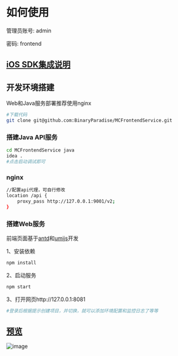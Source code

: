 # 如何使用

管理员账号: admin

密码: frontend

## [iOS SDK集成说明](iOS/README.md)

## 开发环境搭建

Web和Java服务部署推荐使用nginx

```bash
#下载代码
git clone git@github.com:BinaryParadise/MCFrontendService.git
```

### 搭建Java API服务

```bash
cd MCFrontendService java
idea .
#点击启动调试即可
```

### nginx

```bash
//配置api代理，可自行修改
location /api {
	proxy_pass http://127.0.0.1:9001/v2;
}
```



### 搭建Web服务

前端页面基于[antd](http://ant-design.gitee.io/)和[umijs](umijs.org/zh/guide/getting-started.html)开发

1、安装依赖

```bash
npm install
```

2、启动服务

```bash
npm start
```

3、打开网页http://127.0.0.1:8081

```bash
#登录后根据提示创建项目，并切换，就可以添加环境配置和监控日志了等等
```



## [预览](http://127.0.0.1:8000)

![image](https://user-images.githubusercontent.com/8289395/58154303-e4b39a80-7ca3-11e9-80ca-b8e0af1b0ec8.png)
